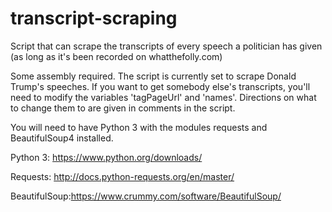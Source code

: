 # transcript-scraping
Script that can scrape the transcripts of every speech a politician has given (as long as it's been recorded on whatthefolly.com) 

Some assembly required. The script is currently set to scrape Donald Trump's speeches. 
If you want to get somebody else's transcripts, you'll need to modify the variables 'tagPageUrl' and 'names'. Directions on what to change them to are given in comments in the script.

You will need to have Python 3 with the modules requests and BeautifulSoup4 installed.

Python 3: https://www.python.org/downloads/

Requests: http://docs.python-requests.org/en/master/

BeautifulSoup:https://www.crummy.com/software/BeautifulSoup/
